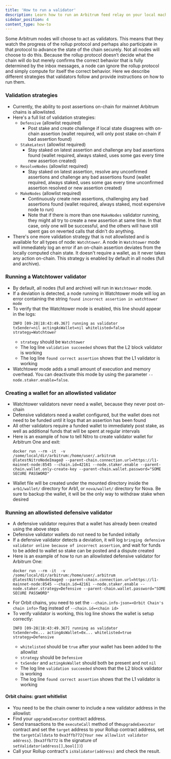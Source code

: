 ```yaml
---
title: 'How to run a validator'
description: Learn how to run an Arbitrum feed relay on your local machine.
sidebar_position: 4
content_type: how-to
---
```


Some Arbitrum nodes will choose to act as validators. This means that they watch the progress of the rollup protocol and perhaps also participate in that protocol to advance the state of the chain securely.
Not all nodes will choose to do this. Because the rollup protocol doesn’t decide what the chain will do but merely confirms the correct behavior that is fully determined by the inbox messages, a node can ignore the rollup protocol and simply compute for itself the correct behavior.
Here we describe different strategies that validators follow and provide instructions on how to run them.

### Validation strategies

- Currently, the ability to post assertions on-chain for mainnet Arbitrum chains is allowlisted.
- Here's a full list of validation strategies:
  - `Defensive` (allowlist required)
    - Post stake and create challenge if local state disagrees with on-chain assertion (wallet required, will only post stake on-chain if bad assertion found)
  - `StakeLatest` (allowlist required)
    - Stay staked on latest assertion and challenge any bad assertions found (wallet required, always staked, uses some gas every time new assertion created)
  - `ResolveNodes` (allowlist required)
    - Stay staked on latest assertion, resolve any unconfirmed assertions and challenge any bad assertions found (wallet required, always staked, uses some gas every time unconfirmed assertion resolved or new assertion created)
  - `MakeNodes` (allowlist required)
    - Continuously create new assertions, challenging any bad assertions found (wallet required, always staked, most expensive node to run)
    - Note that if there is more than one `MakeNodes` validator running, they might all try to create a new assertion at same time. In that case, only one will be successful, and the others will have still spent gas on reverted calls that didn't do anything.
- There's one more validation strategy that is not allowlisted and is available for all types of node: `Watchtower`. A node in `Watchtower` mode will immediately log an error if an on-chain assertion deviates from the locally computed chain state. It doesn't require a wallet, as it never takes any action on-chain. This strategy is enabled by default in all nodes (full and archive).

### Running a Watchtower validator

- By default, all nodes (full and archive) will run in `Watchtower` mode.
- If a deviation is detected, a node running in Watchtower mode will log an error containing the string `found incorrect assertion in watchtower mode`
- To verify that the Watchtower mode is enabled, this line should appear in the logs:
  ```shell
  INFO [09-28|18:43:49.367] running as validator                     txSender=nil actingAsWallet=nil whitelisted=false strategy=Watchtower
  ```
  - `strategy` should be `Watchtower`
  - The log line `validation succeeded` shows that the L2 block validator is working
  - The log line `found correct assertion` shows that the L1 validator is working
- Watchtower mode adds a small amount of execution and memory overhead. You can deactivate this mode by using the parameter `--node.staker.enable=false`.

### Creating a wallet for an allowlisted validator

- Watchtower validators never need a wallet, because they never post on-chain
- Defensive validators need a wallet configured, but the wallet does not need to be funded until it logs that an assertion has been found
- All other validators require a funded wallet to immediately post stake, as well as additional funds that will be spent at regular intervals
- Here is an example of how to tell Nitro to create validator wallet for Arbitrum One and exit:
  ```shell
  docker run --rm -it  -v /some/local/dir/arbitrum:/home/user/.arbitrum @latestNitroNodeImage@ --parent-chain.connection.url=https://l1-mainnet-node:8545 --chain.id=42161 --node.staker.enable --parent-chain.wallet.only-create-key --parent-chain.wallet.password="SOME SECURE PASSWORD"
  ```
- Wallet file will be created under the mounted directory inside the `arb1/wallet/` directory for Arb1, or `nova/wallet/` directory for Nova. Be sure to backup the wallet, it will be the only way to withdraw stake when desired

### Running an allowlisted defensive validator

- A defensive validator requires that a wallet has already been created using the above steps
- Defensive validator wallets do not need to be funded initially
- If a defensive validator detects a deviation, it will log `bringing defensive validator online because of incorrect assertion`, and wait for funds to be added to wallet so stake can be posted and a dispute created
- Here is an example of how to run an allowlisted defensive validator for Arbitrum One:
  ```shell
  docker run --rm -it  -v /some/local/dir/arbitrum:/home/user/.arbitrum @latestNitroNodeImage@ --parent-chain.connection.url=https://l1-mainnet-node:8545 --chain.id=42161 --node.staker.enable --node.staker.strategy=Defensive --parent-chain.wallet.password="SOME SECURE PASSWORD"
  ```
- For Orbit chains, you need to set the `--chain.info-json=<Orbit Chain's chain info>` flag instead of `--chain.id=<chain id>`
- To verify validator is working, this log line shows the wallet is setup correctly:
  ```shell
  INFO [09-28|18:43:49.367] running as validator                     txSender=0x... actingAsWallet=0x... whitelisted=true strategy=Defensive
  ```
  - `whitelisted` should be `true` after your wallet has been added to the allowlist
  - `strategy` should be `Defensive`
  - `txSender` and `actingAsWallet` should both be present and not `nil`
  - The log line `validation succeeded` shows that the L2 block validator is working
  - The log line `found correct assertion` shows that the L1 validator is working

#### Orbit chains: grant whitlelist

- You need to be the chain owner to include a new validator address in the allowlist:
- Find your `upgradeExecutor` contract address.
- Send transactions to the `executeCall` method of the`upgradeExecutor` contract and set the `target` address to your Rollup contract address, set the `targetCalldata` to `0xa3ffb772{Your new allowlist validator address}`. (`0xa3ffb772` is the signature of `setValidator(address[],bool[])`)
- Call your Rollup contract's `isValidator(address)` and check the result.
